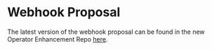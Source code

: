 # Webhook Proposal

The latest version of the webhook proposal can be found in the new Operator Enhancement Repo [here](https://github.com/operator-framework/enhancements/blob/master/enhancements/olm-admission-webhooks.md).

